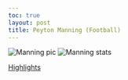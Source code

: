 ```yaml
---
toc: true
layout: post
title: Peyton Manning (Football)
---
```

![]({{site.baseurl}}/images/manning.png "Manning pic")
![]({{site.baseurl}}/images/manning1.png "Manning stats")

[Highlights](https://www.youtube.com/watch?v=OqRMyQ9cEkA)